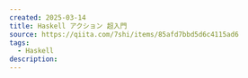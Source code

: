 ```yaml
---
created: 2025-03-14
title: Haskell アクション 超入門
source: https://qiita.com/7shi/items/85afd7bbd5d6c4115ad6
tags:
  - Haskell
description:
---
```

